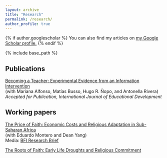 ```yaml
---
layout: archive
title: "Research"
permalink: /research/
author_profile: true
---
```


{% if author.googlescholar %}
You can also find my articles on <u><a href="{{author.googlescholar}}">my Google Scholar profile</a>.</u>
{% endif %}

{% include base_path %}

## Publications

[Becoming a Teacher: Experimental Evidence from an Information Intervention](https://doi.org/10.1016/j.ijedudev.2025.103362)<br/>
(with Mariana Alfonso, Matías Busso, Hugo R. Ñopo, and Antonella Rivera)<br/>
*Accepted for Publication, International Journal of Educational Development*<br/>

## Working papers

[The Price of Faith: Economic Costs and Religious Adaptation in Sub-Saharan Africa](https://www.nber.org/papers/w33482)<br/>
(with Eduardo Montero and Dean Yang)<br/>
Media: [BFI Research Brief](https://bfi.uchicago.edu/insights/the-price-of-faith-economic-costs-and-religious-adaptation-in-sub-saharan-africa/)

[The Roots of Faith: Early Life Droughts and Religious Commitment](files/Yentzen_Roots_of_Faith.pdf)


